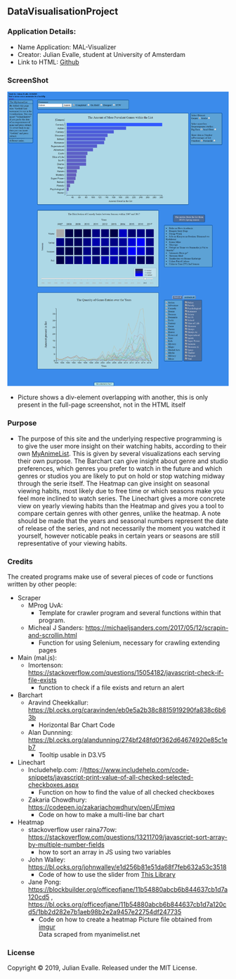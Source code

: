 ## DataVisualisationProject
### Application Details:
* Name Application: MAL-Visualizer
* Creator: Julian Evalle, student at University of Amsterdam
* Link to HTML: [Github](https://goblok0.github.io/DataVisualisationProject/code/html/mal.html)
### ScreenShot
![alt text](doc/product.png)
* Picture shows a div-element overlapping with another, this is only present in the full-page screenshot, not in the HTML itself
### Purpose
* The purpose of this site and the underlying respective programming is to give the user more insight on their watching habits, according to their own [MyAnimeList](https://myanimelist.net). This is given by several visualizations each serving their own purpose. The Barchart can give insight about genre and studio preferences, which genres you prefer to watch in the future and which genres or studios you are likely to put on hold or stop watching midway through the serie itself. The Heatmap can give insight on seasonal viewing habits, most likely due to free time or which seasons make you feel more inclined to watch series. The Linechart gives a more concrete view on yearly viewing habits than the Heatmap and gives you a tool to compare certain genres with other genres, unlike the heatmap. A note should be made that the years and seasonal numbers represent the date of release of the series, and not necessarily the moment you watched it yourself, however noticable peaks in certain years or seasons are still representative of your viewing habits.
### Credits
The created programs make use of several pieces of code or functions written by other people:
* Scraper
  * MProg UvA: 
    * Template for crawler program and several functions within that program.
  * Micheal J Sanders: https://michaeljsanders.com/2017/05/12/scrapin-and-scrollin.html
    * Function for using Selenium, necessary for crawling extending pages
* Main (mal.js):
  * Imortenson: https://stackoverflow.com/questions/15054182/javascript-check-if-file-exists
    * function to check if a file exists and return an alert
* Barchart
  * Aravind Cheekkallur: https://bl.ocks.org/caravinden/eb0e5a2b38c8815919290fa838c6b63b
    * Horizontal Bar Chart Code
  * Alan Dunnning: https://bl.ocks.org/alandunning/274bf248fd0f362d64674920e85c1eb7
    * Tooltip usable in D3.V5
* Linechart
  * Includehelp.com: //https://www.includehelp.com/code-snippets/javascript-print-value-of-all-checked-selected-checkboxes.aspx
    * Function on how to find the value of all checked checkboxes
  * Zakaria Chowdhury: https://codepen.io/zakariachowdhury/pen/JEmjwq
    * Code on how to make a multi-line bar chart
* Heatmap
  * stackoverflow user raina77ow: https://stackoverflow.com/questions/13211709/javascript-sort-array-by-multiple-number-fields
    * how to sort an array in JS using two variables
  * John Walley: https://bl.ocks.org/johnwalley/e1d256b81e51da68f7feb632a53c3518
    * Code of how to use the slider from [This Library](https://ajax.googleapis.com/ajax/libs/jquery/3.3.1/jquery.min.js)
  * Jane Pong: https://blockbuilder.org/officeofjane/11b54880abcb6b844637cb1d7a120cd5 , https://bl.ocks.org/officeofjane/11b54880abcb6b844637cb1d7a120cd5/1bb2d282e7b1aeb98b2e2a9457e22754df247735
    * Code on how to create a heatmap
Picture file obtained from [imgur](http://i.imgur.com/dU4FaJU.png)  
Data scraped from myanimelist.net
   
  
### License
Copyright © 2019, Julian Evalle. Released under the MIT License.
